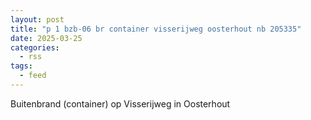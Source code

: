 ```yaml
---
layout: post
title: "p 1 bzb-06 br container visserijweg oosterhout nb 205335"
date: 2025-03-25
categories: 
  - rss
tags: 
  - feed
---
```


Buitenbrand (container) op Visserijweg in Oosterhout
